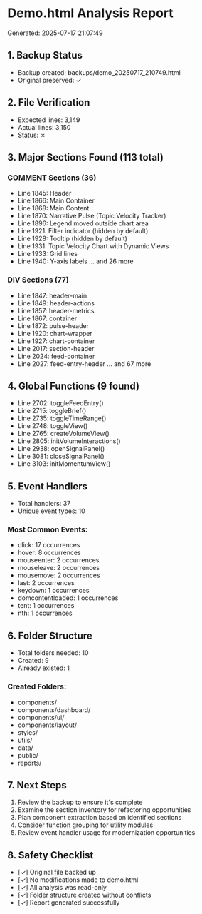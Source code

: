 # Demo.html Analysis Report
Generated: 2025-07-17 21:07:49

## 1. Backup Status
- Backup created: backups/demo_20250717_210749.html
- Original preserved: ✓

## 2. File Verification
- Expected lines: 3,149
- Actual lines: 3,150
- Status: ✗

## 3. Major Sections Found (113 total)

### COMMENT Sections (36)
- Line 1845: Header
- Line 1866: Main Container
- Line 1868: Main Content
- Line 1870: Narrative Pulse (Topic Velocity Tracker)
- Line 1896: Legend moved outside chart area
- Line 1921: Filter indicator (hidden by default)
- Line 1928: Tooltip (hidden by default)
- Line 1931: Topic Velocity Chart with Dynamic Views
- Line 1933: Grid lines
- Line 1940: Y-axis labels
  ... and 26 more

### DIV Sections (77)
- Line 1847: header-main
- Line 1849: header-actions
- Line 1857: header-metrics
- Line 1867: container
- Line 1872: pulse-header
- Line 1920: chart-wrapper
- Line 1927: chart-container
- Line 2017: section-header
- Line 2024: feed-container
- Line 2027: feed-entry-header
  ... and 67 more

## 4. Global Functions (9 found)
- Line 2702: toggleFeedEntry()
- Line 2715: toggleBrief()
- Line 2735: toggleTimeRange()
- Line 2748: toggleView()
- Line 2765: createVolumeView()
- Line 2805: initVolumeInteractions()
- Line 2938: openSignalPanel()
- Line 3081: closeSignalPanel()
- Line 3103: initMomentumView()

## 5. Event Handlers
- Total handlers: 37
- Unique event types: 10

### Most Common Events:
- click: 17 occurrences
- hover: 8 occurrences
- mouseenter: 2 occurrences
- mouseleave: 2 occurrences
- mousemove: 2 occurrences
- last: 2 occurrences
- keydown: 1 occurrences
- domcontentloaded: 1 occurrences
- tent: 1 occurrences
- nth: 1 occurrences

## 6. Folder Structure
- Total folders needed: 10
- Created: 9
- Already existed: 1

### Created Folders:
- components/
- components/dashboard/
- components/ui/
- components/layout/
- styles/
- utils/
- data/
- public/
- reports/

## 7. Next Steps
1. Review the backup to ensure it's complete
2. Examine the section inventory for refactoring opportunities
3. Plan component extraction based on identified sections
4. Consider function grouping for utility modules
5. Review event handler usage for modernization opportunities

## 8. Safety Checklist
- [✓] Original file backed up
- [✓] No modifications made to demo.html
- [✓] All analysis was read-only
- [✓] Folder structure created without conflicts
- [✓] Report generated successfully
